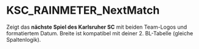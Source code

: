 # KSC_RAINMETER_NextMatch
Zeigt das **nächste Spiel des Karlsruher SC** mit beiden Team-Logos und formatiertem Datum. Breite ist kompatibel mit deiner 2. BL-Tabelle (gleiche Spaltenlogik).

